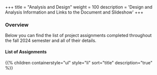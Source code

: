 +++
title = "Analysis and Design"
weight = 100
description = 'Design and Analysis Information and Links to the Document and Slideshow'
+++

### Overview
Below you can find the list of project assignments completed throughout the fall 2024 semester and all of their details.

#### List of Assignments
{{% children containerstyle="ul" style="li" sort="title" description="true" %}}